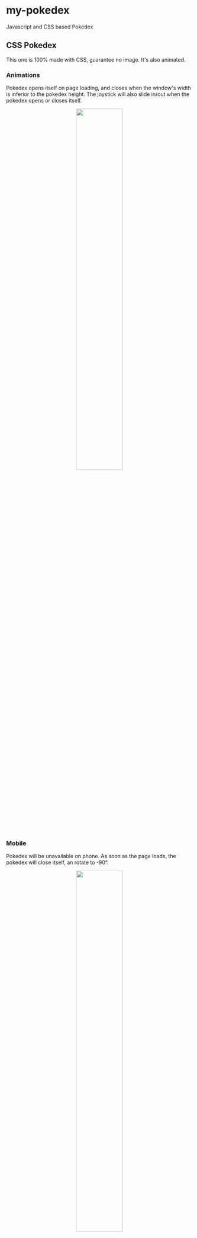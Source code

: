 # my-pokedex
Javascript and CSS based Pokedex

## CSS Pokedex
This one is 100% made with CSS, guarantee no image. It's also animated.

### Animations
Pokedex opens itself on page loading, and closes when the window's width is inferior to the pokedex height.
The joystick will also slide in/out when the pokedex opens or closes itself.

<p align="center">
  <img align="middle" src="https://i.neilrichter.com/0m5ii.gif" width="50%">
</p>

### Mobile
Pokedex will be unavailable on phone. As soon as the page loads, the pokedex will close itself, an rotate to -90°. 

<p align="center">
  <img align="middle" src="https://i.neilrichter.com/xobdh.gif" width="50%">
</p>

## Searching a Pokemon
This Pokedex does only contain first generation pokemons, with names in *english*. It is case insensitive, 
so if you try `magikarp` or `Magikarp` it is the same. You can also search with the pokemon's number, without the `0`: 
You can look for Pikachu by entering `25` and not `025`.

**Note:** Some pokemons can't be called like this, because of their special characters or attributes in their name such
as Farfetch'd, Nidoran F & M, Mr.Mime...

## Navigation

It is possible to go to the previous or next Pokemon thanks to the arrow on the joystick. You can go from 1 to 151.

<p align="center">
  <img align="middle" src="https://i.neilrichter.com/urgqo.gif" width="50%">
</p>

The two buttons under the screen allows the user to ***cancel a search***, or to search . Canceling on a pokemon's card
won't hide it. It will only hide the search form.
